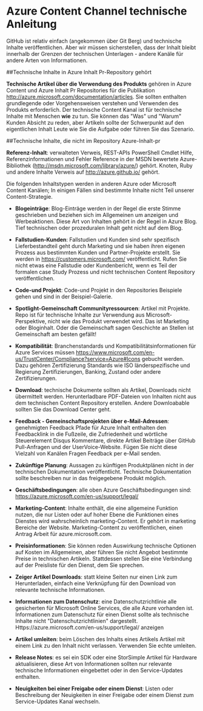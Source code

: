 <properties title="" pageTitle="Azure Content Channel technische Anleitung" description="Beschreibt Microsoft Content Kanäle, die die Mitarbeiter, Partner und Community Contributors für Azure technische Inhalte verwenden soll." metaKeywords="" services="" solutions="" documentationCenter="" authors="tysonn" videoId="" scriptId="" manager="carolz" />

<tags ms.service="contributor-guide" ms.devlang="" ms.topic="article" ms.tgt_pltfrm="" ms.workload="" ms.date="01/06/2015" ms.author="tysonn" />

# <a name="azure-technical-content-channel-guidance"></a>Azure Content Channel technische Anleitung

GitHub ist relativ einfach (angekommen über Git Berg) und technische Inhalte veröffentlichen. Aber wir müssen sicherstellen, dass der Inhalt bleibt innerhalb der Grenzen der technischen Unterlagen - andere Kanäle für andere Arten von Informationen.

##<a name="technical-content-that-belongs-in-the-azure-content-pr-repository"></a>Technische Inhalte in Azure Inhalt Pr-Repository gehört

**Technische Artikel über die Verwendung des Produkts** gehören in Azure Content und Azure Inhalt Pr Repositories für die Publikation http://azure.microsoft.com/documentation/articles. Sie sollten enthalten grundlegende oder Vorgehensweisen verstehen und Verwenden des Produkts erforderlich. Der technische Content Kanal ist für technische Inhalte mit Menschen **wie** zu tun. Sie können das "Was" und "Warum" Kunden Absicht zu reden, aber Artikeln sollte der Schwerpunkt auf den eigentlichen Inhalt Leute wie Sie die Aufgabe oder führen Sie das Szenario.

##<a name="technical-content-that-does-not-belong-in-the-azure-content-pr-repository"></a>Technische Inhalte, die nicht im Repository Azure-Inhalt-pr

**Referenz-Inhalt**: verwalteten Verweis, REST-APIs PowerShell Cmdlet Hilfe, Referenzinformationen und Fehler Reference in der MSDN bewertete Azure-Bibliothek (http://msdn.microsoft.com/library/azure/) gehört. Knoten, Ruby und andere Inhalte Verweis auf http://azure.github.io/ gehört.

Die folgenden Inhaltstypen werden in anderen Azure oder Microsoft Content Kanälen; In einigen Fällen sind bestimmte Inhalte nicht Teil unserer Content-Strategie.

- **Blogeinträge**: Blog-Einträge werden in der Regel die erste Stimme geschrieben und beziehen sich im Allgemeinen um anzeigen und Werbeaktionen. Diese Art von Inhalten gehört in der Regel in Azure Blog. Tief technischen oder prozeduralen Inhalt geht nicht auf dem Blog.

- **Fallstudien-Kunden**: Fallstudien und Kunden sind sehr spezifisch Lieferbestandteil geht durch Marketing und sie haben ihren eigenen Prozess aus bestimmten Kunden und Partner-Projekte erstellt. Sie werden in https://customers.microsoft.com/ veröffentlicht. Rufen Sie nicht etwas eine Fallstudie oder Kundenbericht, wenn es Teil der formalen case Study Prozess und nicht technischen Content Repository veröffentlichen.

- **Code-und Projekt**: Code-und Projekt in den Repositories Beispiele gehen und sind in der Beispiel-Galerie.

- **Spotlight-Gemeinschaft Communityressourcen**: Artikel mit Projekte. Repo ist für technische Inhalte zur Verwendung aus Microsoft-Perspektive, nicht wie das Produkt verwendet wird. Das ist Marketing oder Bloginhalt. Oder die Gemeinschaft sagen Geschichte an Stellen ist Gemeinschaft am besten gefällt!

- **Kompatibilität**: Branchenstandards und Kompatibilitätsinformationen für Azure Services müssen https://www.microsoft.com/en-us/TrustCenter/Compliance?service=Azure#Icons gebucht werden. Dazu gehören Zertifizierung Standards wie ISO länderspezifische und Regierung Zertifizierungen, Banking, Zustand oder andere Zertifizierungen.

- **Download**: technische Dokumente sollten als Artikel, Downloads nicht übermittelt werden. Herunterladbare PDF-Dateien von Inhalten nicht aus dem technischen Content Repository erstellen. Andere Downloabable sollten Sie das Download Center geht.

- **Feedback - Gemeinschaftsprojekten über e-Mail-Adressen**: genehmigten Feedback Pfade für Azure Inhalt enthalten den Feedbacklink in die Fußzeile, die Zufriedenheit und wörtliche Steuerelement Disqus Kommentare, direkte Artikel Beiträge über GitHub Pull-Anfragen und der UserVoice-Website. Fügen Sie nicht diese Vielzahl von Kanälen Fragen Feedback per e-Mail senden.

- **Zukünftige Planung**: Aussagen zu künftigen Produktplänen nicht in der technischen Dokumentation veröffentlicht. Technische Dokumentation sollte beschreiben nur in das freigegebene Produkt möglich.

- **Geschäftsbedingungen**: alle oben Azure Geschäftsbedingungen sind: https://azure.microsoft.com/en-us/support/legal/

- **Marketing-Content**: Inhalte enthält, die eine allgemeine Funktion nutzen, die nur Listen oder auf hoher Ebene die Funktionen eines Dienstes wird wahrscheinlich marketing-Content. Er gehört in marketing Bereiche der Website. Marketing-Content zu veröffentlichen, einen Antrag Arbeit für azure.microsoft.com.

- **Preisinformationen**: Sie können reden Auswirkung technische Optionen auf Kosten im Allgemeinen, aber führen Sie nicht Angebot bestimmte Preise in technischen Artikeln. Stattdessen stellen Sie eine Verbindung auf der Preisliste für den Dienst, dem Sie sprechen.

- **Zeiger Artikel Downloads**: statt kleine Seiten nur einen Link zum Herunterladen, einfach eine Verknüpfung für den Download von relevante technische Informationen.

- **Informationen zum Datenschutz**: eine Datenschutzrichtlinie alle gesicherten für Microsoft Online Services, die alle Azure vorhanden ist. Informationen zum Datenschutz für einen Dienst sollte als technische Inhalte nicht "Datenschutzrichtlinien" dargestellt. Https://azure.microsoft.com/en-us/support/legal/ anzeigen

- **Artikel umleiten**: beim Löschen des Inhalts eines Artikels Artikel mit einem Link zu den Inhalt nicht verlassen. Verwenden Sie echte umleiten.

- **Release Notes**: es sei ein SDK oder eine StorSimple Artikel für Hardware aktualisieren, diese Art von Informationen sollten nur relevante technische Informationen eingebettet oder in den Service-Updates enthalten.

- **Neuigkeiten bei einer Freigabe oder einem Dienst**: Listen oder Beschreibung der Neuigkeiten in einer Freigabe oder einem Dienst zum Service-Updates Kanal wechseln.

